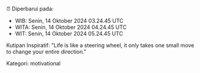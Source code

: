 ⏰ Diperbarui pada:
- WIB: Senin, 14 Oktober 2024 03.24.45 UTC
- WITA: Senin, 14 Oktober 2024 04.24.45 UTC
- WIT: Senin, 14 Oktober 2024 05.24.45 UTC

Kutipan Inspiratif:
"Life is like a steering wheel, it only takes one small move to change your entire direction."


Kategori: motivational


